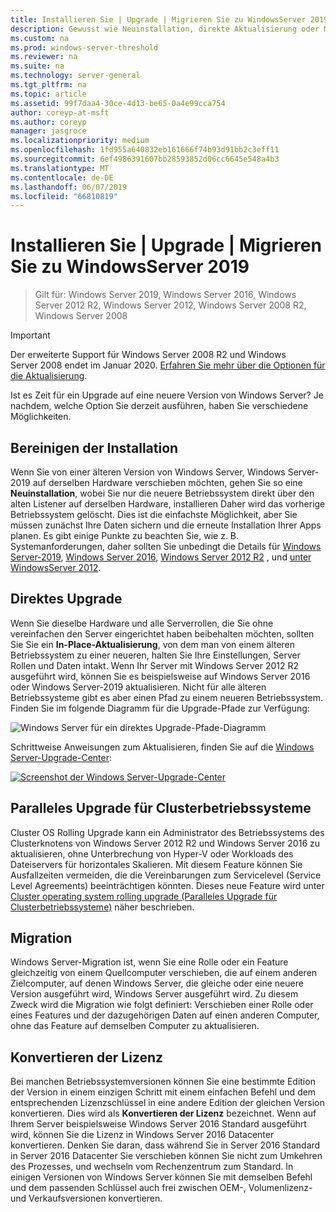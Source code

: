 ```yaml
---
title: Installieren Sie | Upgrade | Migrieren Sie zu WindowsServer 2019
description: Gewusst wie Neuinstallation, direkte Aktualisierung oder Migration zu Windows Server-2019.
ms.custom: na
ms.prod: windows-server-threshold
ms.reviewer: na
ms.suite: na
ms.technology: server-general
ms.tgt_pltfrm: na
ms.topic: article
ms.assetid: 99f7daa4-30ce-4d13-be65-0a4e99cca754
author: coreyp-at-msft
ms.author: coreyp
manager: jasgroce
ms.localizationpriority: medium
ms.openlocfilehash: 1fd955a640832eb161666f74b93d91bb2c3eff11
ms.sourcegitcommit: 6ef4986391607bb28593852d06cc6645e548a4b3
ms.translationtype: MT
ms.contentlocale: de-DE
ms.lasthandoff: 06/07/2019
ms.locfileid: "66810819"
---
```

# <a name="install--upgrade--migrate-to-windows-server-2019"></a>Installieren Sie | Upgrade | Migrieren Sie zu WindowsServer 2019

>Gilt für: Windows Server 2019, Windows Server 2016, Windows Server 2012 R2, Windows Server 2012, Windows Server 2008 R2, Windows Server 2008

> [!IMPORTANT]
> Der erweiterte Support für Windows Server 2008 R2 und Windows Server 2008 endet im Januar 2020. [Erfahren Sie mehr über die Optionen für die Aktualisierung](http://aka.ms/upgradecenter).

Ist es Zeit für ein Upgrade auf eine neuere Version von Windows Server? Je nachdem, welche Option Sie derzeit ausführen, haben Sie verschiedene Möglichkeiten.

## <a name="clean-install"></a>Bereinigen der Installation
Wenn Sie von einer älteren Version von Windows Server, Windows Server-2019 auf derselben Hardware verschieben möchten, gehen Sie so eine **Neuinstallation**, wobei Sie nur die neuere Betriebssystem direkt über den alten Listener auf derselben Hardware, installieren Daher wird das vorherige Betriebssystem gelöscht. Dies ist die einfachste Möglichkeit, aber Sie müssen zunächst Ihre Daten sichern und die erneute Installation Ihrer Apps planen. Es gibt einige Punkte zu beachten Sie, wie z. B. Systemanforderungen, daher sollten Sie unbedingt die Details für [Windows Server-2019](https://go.microsoft.com/fwlink/?linkid=2006124), [Windows Server 2016](https://go.microsoft.com/fwlink/?LinkID=825558), [Windows Server 2012 R2](https://technet.microsoft.com/library/dn303418) , und [unter WindowsServer 2012](https://technet.microsoft.com/library/jj134246.aspx).

## <a name="in-place-upgrade"></a>Direktes Upgrade

Wenn Sie dieselbe Hardware und alle Serverrollen, die Sie ohne vereinfachen den Server eingerichtet haben beibehalten möchten, sollten Sie Sie ein **In-Place-Aktualisierung**, von dem man von einem älteren Betriebssystem zu einer neueren, halten Sie Ihre Einstellungen, Server Rollen und Daten intakt. Wenn Ihr Server mit Windows Server 2012 R2 ausgeführt wird, können Sie es beispielsweise auf Windows Server 2016 oder Windows Server-2019 aktualisieren. Nicht für alle älteren Betriebssysteme gibt es aber einen Pfad zu einem neueren Betriebssystem. Finden Sie im folgende Diagramm für die Upgrade-Pfade zur Verfügung:

![Windows Server für ein direktes Upgrade-Pfade-Diagramm](media/upgrade-paths.png)

Schrittweise Anweisungen zum Aktualisieren, finden Sie auf die [Windows Server-Upgrade-Center](http://aka.ms/upgradecenter):

[![Screenshot der Windows Server-Upgrade-Center](media/upgrade-center.png)](http://aka.ms/upgradecenter)

## <a name="cluster-os-rolling-upgrade"></a>Paralleles Upgrade für Clusterbetriebssysteme

Cluster OS Rolling Upgrade kann ein Administrator des Betriebssystems des Clusterknotens von Windows Server 2012 R2 und Windows Server 2016 zu aktualisieren, ohne Unterbrechung von Hyper-V oder Workloads des Dateiservers für horizontales Skalieren. Mit diesem Feature können Sie Ausfallzeiten vermeiden, die die Vereinbarungen zum Servicelevel (Service Level Agreements) beeinträchtigen könnten. Dieses neue Feature wird unter [Cluster operating system rolling upgrade (Paralleles Upgrade für Clusterbetriebssysteme)](https://technet.microsoft.com/windows-server-docs/failover-clustering/cluster-operating-system-rolling-upgrade) näher beschrieben.

## <a name="migration"></a>Migration

Windows Server-Migration ist, wenn Sie eine Rolle oder ein Feature gleichzeitig von einem Quellcomputer verschieben, die auf einem anderen Zielcomputer, auf denen Windows Server, die gleiche oder eine neuere Version ausgeführt wird, Windows Server ausgeführt wird. Zu diesem Zweck wird die Migration wie folgt definiert: Verschieben einer Rolle oder eines Features und der dazugehörigen Daten auf einen anderen Computer, ohne das Feature auf demselben Computer zu aktualisieren. 

## <a name="license-conversion"></a>Konvertieren der Lizenz
Bei manchen Betriebssystemversionen können Sie eine bestimmte Edition der Version in einem einzigen Schritt mit einem einfachen Befehl und dem entsprechenden Lizenzschlüssel in eine andere Edition der gleichen Version konvertieren. Dies wird als **Konvertieren der Lizenz** bezeichnet. Wenn auf Ihrem Server beispielsweise Windows Server 2016 Standard ausgeführt wird, können Sie die Lizenz in Windows Server 2016 Datacenter konvertieren. Denken Sie daran, dass während Sie in Server 2016 Standard in Server 2016 Datacenter Sie verschieben können Sie nicht zum Umkehren des Prozesses, und wechseln vom Rechenzentrum zum Standard. In einigen Versionen von Windows Server können Sie mit demselben Befehl und dem passenden Schlüssel auch frei zwischen OEM-, Volumenlizenz- und Verkaufsversionen konvertieren.


 
 
